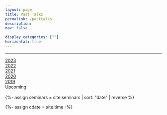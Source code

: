```yaml
---
layout: page
title: Past Talks
permalink: /pasttalks
description: 
nav: false

display_categories: [""]
horizontal: true
---
```


<hr>

   <div class="row">
    <div class="col-md-2">
      <a href="/seminars/2023" class="btn btn-primary btn-lg active" role="button" aria-pressed="true">2023</a>
    </div>
    <div class="col-md-2">
      <a href="/seminars/2022" class="btn btn-primary btn-lg active" role="button" aria-pressed="true">2022</a>
    </div>
    <div class="col-md-2">
      <a href="/seminars/2021" class="btn btn-primary btn-lg active" role="button" aria-pressed="true">2021</a>
    </div>
    <div class="col-md-2">
      <a href="/seminars/2020" class="btn btn-primary btn-lg active" role="button" aria-pressed="true">2020</a>
    </div>
    <div class="col-md-2">
      <a href="/seminars/2019" class="btn btn-primary btn-lg active" role="button" aria-pressed="true">2019</a>
    </div>
    <div class="col-md-2">
      <a href="/nss/" class="btn btn-tertiary btn-lg active" role="button" aria-pressed="true">Upcoming</a>
    </div>

   </div>


    
   <br>
{%- assign seminars = site.seminars | sort: "date" | reverse %}

{%- assign cdate = site.time  -%}

<!-- {{ cdate }} -->








